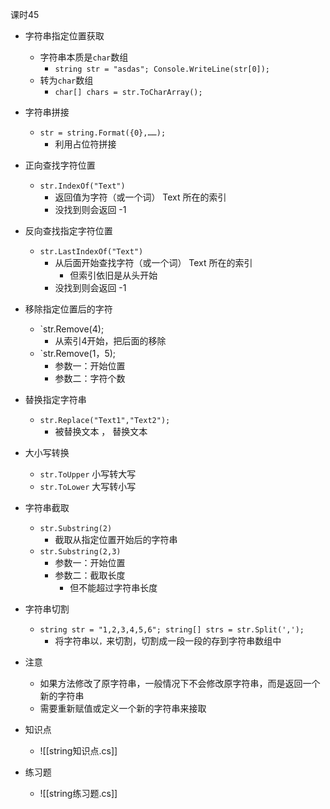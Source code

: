
课时45

- 字符串指定位置获取
	- 字符串本质是`char`数组
		- `string str = "asdas"; Console.WriteLine(str[0]);`
	- 转为`char`数组
		- `char[] chars = str.ToCharArray();`
- 字符串拼接
	- `str = string.Format({0},……);`
		- 利用占位符拼接
- 正向查找字符位置
	- `str.IndexOf("Text")`
		- 返回值为字符（或一个词） Text 所在的索引
		- 没找到则会返回 -1
- 反向查找指定字符位置
	- `str.LastIndexOf("Text")`
		- 从后面开始查找字符（或一个词） Text 所在的索引
			- 但索引依旧是从头开始
		- 没找到则会返回 -1
- 移除指定位置后的字符
	- `str.Remove(4);
		- 从索引4开始，把后面的移除
	- `str.Remove(1，5);
		- 参数一：开始位置
		- 参数二：字符个数
- 替换指定字符串
	- `str.Replace("Text1","Text2");`
		- 被替换文本 ， 替换文本
- 大小写转换
	- `str.ToUpper` 小写转大写
	- `str.ToLower` 大写转小写
- 字符串截取
	- `str.Substring(2)`
		- 截取从指定位置开始后的字符串
	- `str.Substring(2,3)`
		- 参数一：开始位置
		- 参数二：截取长度
			- 但不能超过字符串长度
- 字符串切割
	- `string str = "1,2,3,4,5,6"; string[] strs = str.Split(',');`
		- 将字符串以`，`来切割，切割成一段一段的存到字符串数组中
- 注意
	- 如果方法修改了原字符串，一般情况下不会修改原字符串，而是返回一个新的字符串
	- 需要重新赋值或定义一个新的字符串来接取

- 知识点
	- ![[string知识点.cs]]

- 练习题
	- ![[string练习题.cs]]